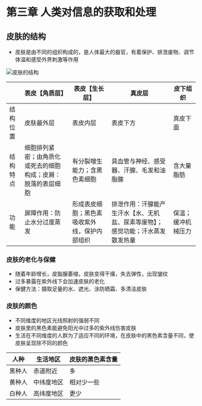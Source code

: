 # 第三章 人类对信息的获取和处理

## 皮肤的结构

- 皮肤是由不同的组织构成的，是人体最大的器官，有着保护、排泄废物、调节体温和感受外界刺激等作用

![皮肤的结构](https://i.ibb.co/71CFF7j/image.png)

|          | 表皮【角质层】                                               | 表皮【生长层】                               | 真皮层                                                       | 皮下组织           |
| -------- | ------------------------------------------------------------ | -------------------------------------------- | ------------------------------------------------------------ | ------------------ |
| 结构位置 | 皮肤最外层                                                   | 表皮内层                                     | 表皮下方                                                     | 真皮下面           |
| 结构特点 | 细胞排列紧密；由角质化或死去的细胞构成；皮屑：脱落的表层细胞 | 有分裂增生能力；含黑色素细胞                 | 具血管与神经、感受器、汗腺、毛发和油脂腺                     | 含大量脂肪         |
| 功能     | 屏障作用：防止水分过度蒸发                                   | 形成表皮细胞；黑色素吸收紫外线，保护内部组织 | 排泄作用：汗腺能产生汗水【水、无机盐、尿素等废物】；感觉功能；汗水蒸发散发热量 | 保温；缓冲机械压力 |

### 皮肤的老化与保健

- 随着年龄增长，皮脂腺萎缩，皮肤变得干燥，失去弹性，出现皱纹
- 过多暴露在紫外线下会加速皮肤的老化
- 保健方法：摄取足量的水、遮光、涂防晒霜、多清洁皮肤

### 皮肤的颜色

- 不同维度的地区光线照射的强弱不同
- 皮肤里的黑色素能避免阳光中过多的紫外线伤害皮肤
- 生活在不同维度的人群为了适应不同的环境，在皮肤中的黑色素含量不同，使皮肤呈现除不同的颜色

| 人种   | 生活地区   | 皮肤的黑色素含量 |
| ------ | ---------- | ---------------- |
| 黑种人 | 赤道附近   | 多               |
| 黄种人 | 中纬度地区 | 相对少一些       |
| 白种人 | 高纬度地区 | 更少             |

